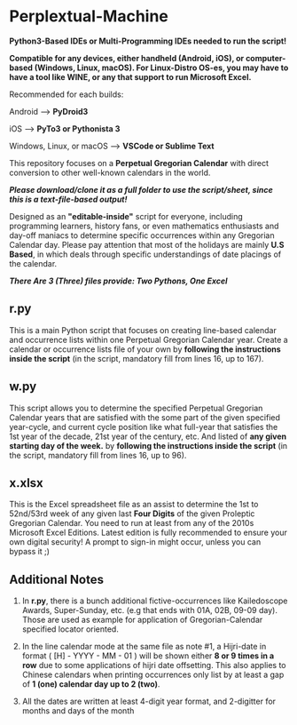 # Perplextual-Machine

**Python3-Based IDEs or Multi-Programming IDEs needed to run the script!**

**Compatible for any devices, either handheld (Android, iOS), or computer-based (Windows, Linux, macOS). For Linux-Distro OS-es, you may have to have a tool like WINE, or any that support to run Microsoft Excel.**

Recommended for each builds:

Android --> **PyDroid3**

iOS --> **PyTo3 or Pythonista 3**

Windows, Linux, or macOS --> **VSCode or Sublime Text**






This repository focuses on a **Perpetual Gregorian Calendar** with direct conversion to other well-known calendars in the world.

**_Please download/clone it as a full folder to use the script/sheet, since this is a text-file-based output!_**

Designed as an **"editable-inside"** script for everyone, including programming learners, history fans, or even mathematics enthusiasts and day-off maniacs to determine specific occurrences within any Gregorian Calendar day. Please pay attention that most of the holidays are mainly **U.S Based**, in which deals through specific understandings of date placings of the calendar.


***There Are 3 (Three) files provide: Two Pythons, One Excel***

## r.py

This is a main Python script that focuses on creating line-based calendar and occurrence lists within one Perpetual Gregorian Calendar year. Create a calendar or occurrence lists file of your own by **following the instructions inside the script** (in the script, mandatory fill from lines 16, up to 167).

## w.py

This script allows you to determine the specified Perpetual Gregorian Calendar years that are satisfied with the some part of the given specified year-cycle, and current cycle position like what full-year that satisfies the 1st year of the decade, 21st year of the century, etc. And listed of **any given starting day of the week.** by **following the instructions inside the script** (in the script, mandatory fill from lines 16, up to 96).

## x.xlsx

This is the Excel spreadsheet file as an assist to determine the 1st to 52nd/53rd week of any given last **Four Digits** of the given Proleptic Gregorian Calendar. You need to run at least from any of the 2010s Microsoft Excel Editions. Latest edition is fully recommended to ensure your own digital security! A prompt to sign-in might occur, unless you can bypass it ;)







## Additional Notes

1. In **r.py**, there is a bunch additional fictive-occurrences like Kailedoscope Awards, Super-Sunday, etc. (e.g that ends with 01A, 02B, 09-09 day). Those are used as example for application of Gregorian-Calendar specified locator oriented.

2. In the line calendar mode at the same file as note #1, a Hijri-date in format ( [H] - YYYY - MM - 01 ) will be shown either **8 or 9 times in a row** due to some applications of hijri date offsetting. This also applies to Chinese calendars when printing occurrences only list by at least a gap of **1 (one) calendar day up to 2 (two)**.

3. All the dates are written at least 4-digit year format, and 2-digitter for months and days of the month
